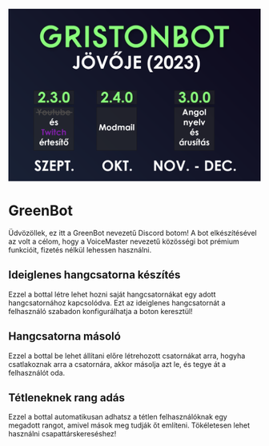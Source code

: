 ![2023 Roadmap](https://github.com/FM-Griston/GristonBot/blob/main/GristonBot%20roadmap%202023.png?raw=true)


# GreenBot
Üdvözöllek, ez itt a GreenBot nevezetű Discord botom! A bot elkészítésével az volt a célom, hogy a VoiceMaster nevezetű közösségi bot prémium funkcióit, fizetés nélkül lehessen használni.

## Ideiglenes hangcsatorna készítés
Ezzel a bottal létre lehet hozni saját hangcsatornákat egy adott hangcsatornához kapcsolódva. Ezt az ideiglenes hangcsatornát a felhasználó szabadon konfigurálhatja a boton keresztül!

## Hangcsatorna másoló
Ezzel a bottal be lehet állítani előre létrehozott csatornákat arra, hogyha csatlakoznak arra a csatornára, akkor másolja azt le, és tegye át a felhasználót oda.

## Tétleneknek rang adás
Ezzel a bottal automatikusan adhatsz a tétlen felhasználóknak egy megadott rangot, amivel mások meg tudják őt említeni. Tökéletesen lehet használni csapattárskereséshez!
